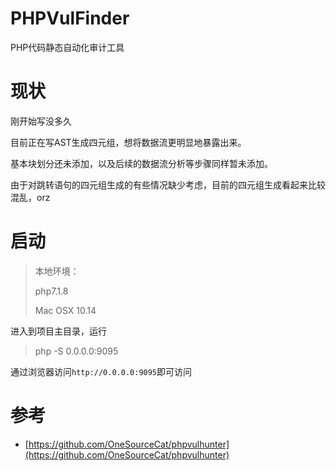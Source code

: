 # PHPVulFinder

PHP代码静态自动化审计工具


# 现状

刚开始写没多久

目前正在写AST生成四元组，想将数据流更明显地暴露出来。

基本块划分还未添加，以及后续的数据流分析等步骤同样暂未添加。

由于对跳转语句的四元组生成的有些情况缺少考虑，目前的四元组生成看起来比较混乱，orz

# 启动

> 本地环境：
> 
> php7.1.8
> 
> Mac OSX 10.14

进入到项目主目录，运行

> php -S 0.0.0.0:9095

通过浏览器访问`http://0.0.0.0:9095`即可访问

# 参考

- [https://github.com/OneSourceCat/phpvulhunter](https://github.com/OneSourceCat/phpvulhunter)
